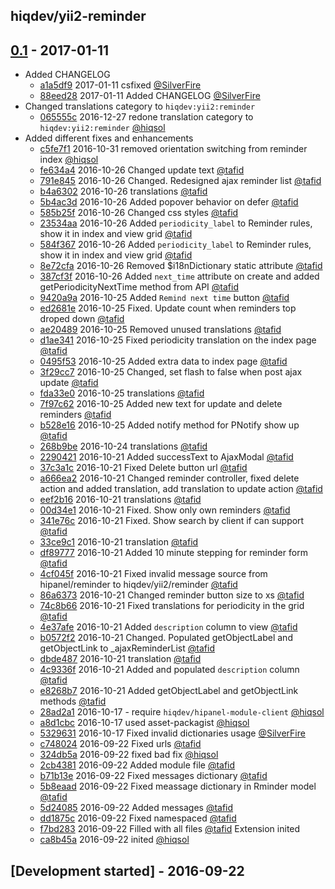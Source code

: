 ## hiqdev/yii2-reminder

## [0.1] - 2017-01-11

- Added CHANGELOG
    - [a1a5df9] 2017-01-11 csfixed [@SilverFire]
    - [88eed28] 2017-01-11 Added CHANGELOG [@SilverFire]
- Changed translations category to `hiqdev:yii2:reminder`
    - [065555c] 2016-12-27 redone translation category to `hiqdev:yii2:reminder` [@hiqsol]
- Added different fixes and enhancements
    - [c5fe7f1] 2016-10-31 removed orientation switching from reminder index [@hiqsol]
    - [fe634a4] 2016-10-26 Changed update text [@tafid]
    - [791e845] 2016-10-26 Changed. Redesigned ajax reminder list [@tafid]
    - [b4a6302] 2016-10-26 translations [@tafid]
    - [5b4ac3d] 2016-10-26 Added popover behavior on defer [@tafid]
    - [585b25f] 2016-10-26 Changed css styles [@tafid]
    - [23534aa] 2016-10-26 Added `periodicity_label` to Reminder rules, show it in index and view grid [@tafid]
    - [584f367] 2016-10-26 Added `periodicity_label` to Reminder rules, show it in index and view grid [@tafid]
    - [8e72cfa] 2016-10-26 Removed $i18nDictionary static attribute [@tafid]
    - [387cf3f] 2016-10-26 Added `next_time` attribute on create and added getPeriodicityNextTime method from API [@tafid]
    - [9420a9a] 2016-10-25 Added `Remind next time` button [@tafid]
    - [ed2681e] 2016-10-25 Fixed. Update count when reminders top droped down [@tafid]
    - [ae20489] 2016-10-25 Removed unused translations [@tafid]
    - [d1ae341] 2016-10-25 Fixed periodicity translation on the index page [@tafid]
    - [0495f53] 2016-10-25 Added extra data to index page [@tafid]
    - [3f29cc7] 2016-10-25 Changed, set flash to false when post ajax update [@tafid]
    - [fda33e0] 2016-10-25 translations [@tafid]
    - [7f97c62] 2016-10-25 Added new text for update and delete reminders [@tafid]
    - [b528e16] 2016-10-25 Added notify method for PNotify show up [@tafid]
    - [268b9be] 2016-10-24 translations [@tafid]
    - [2290421] 2016-10-21 Added successText to AjaxModal [@tafid]
    - [37c3a1c] 2016-10-21 Fixed Delete button url [@tafid]
    - [a666ea2] 2016-10-21 Changed reminder controller, fixed delete action and added translation, add translation to update action [@tafid]
    - [eef2b16] 2016-10-21 translations [@tafid]
    - [00d34e1] 2016-10-21 Fixed. Show only own reminders [@tafid]
    - [341e76c] 2016-10-21 Fixed. Show search by client if can support [@tafid]
    - [33ce9c1] 2016-10-21 translation [@tafid]
    - [df89777] 2016-10-21 Added 10 minute stepping for reminder form [@tafid]
    - [4cf045f] 2016-10-21 Fixed invalid message source from hipanel/reminder to hiqdev/yii2/reminder [@tafid]
    - [86a6373] 2016-10-21 Changed reminder button size to xs [@tafid]
    - [74c8b66] 2016-10-21 Fixed translations for periodicity in the grid [@tafid]
    - [4e37afe] 2016-10-21 Added `description` column to view [@tafid]
    - [b0572f2] 2016-10-21 Changed. Populated getObjectLabel and getObjectLink to _ajaxReminderList [@tafid]
    - [dbde487] 2016-10-21 translation [@tafid]
    - [4c9336f] 2016-10-21 Added and populated `description` column [@tafid]
    - [e8268b7] 2016-10-21 Added getObjectLabel and getObjectLink methods [@tafid]
    - [28ad2a1] 2016-10-17 - require `hiqdev/hipanel-module-client` [@hiqsol]
    - [a8d1cbc] 2016-10-17 used asset-packagist [@hiqsol]
    - [5329631] 2016-10-17 Fixed invalid dictionaries usage [@SilverFire]
    - [c748024] 2016-09-22 Fixed urls [@tafid]
    - [324db5a] 2016-09-22 fixed bad fix [@hiqsol]
    - [2cb4381] 2016-09-22 Added module file [@tafid]
    - [b71b13e] 2016-09-22 Fixed messages dictionary [@tafid]
    - [5b8eaad] 2016-09-22 Fixed meassage dictionary in Rminder model [@tafid]
    - [5d24085] 2016-09-22 Added messages [@tafid]
    - [dd1875c] 2016-09-22 Fixed namespaced [@tafid]
    - [f7bd283] 2016-09-22 Filled with all files [@tafid]
Extension inited
    - [ca8b45a] 2016-09-22 inited [@hiqsol]

## [Development started] - 2016-09-22

[@hiqsol]: https://github.com/hiqsol
[sol@hiqdev.com]: https://github.com/hiqsol
[@SilverFire]: https://github.com/SilverFire
[d.naumenko.a@gmail.com]: https://github.com/SilverFire
[@tafid]: https://github.com/tafid
[andreyklochok@gmail.com]: https://github.com/tafid
[@BladeRoot]: https://github.com/BladeRoot
[bladeroot@hiqdev.com]: https://github.com/BladeRoot
[065555c]: https://github.com/hiqdev/yii2-reminder/commit/065555c
[c5fe7f1]: https://github.com/hiqdev/yii2-reminder/commit/c5fe7f1
[fe634a4]: https://github.com/hiqdev/yii2-reminder/commit/fe634a4
[791e845]: https://github.com/hiqdev/yii2-reminder/commit/791e845
[b4a6302]: https://github.com/hiqdev/yii2-reminder/commit/b4a6302
[5b4ac3d]: https://github.com/hiqdev/yii2-reminder/commit/5b4ac3d
[585b25f]: https://github.com/hiqdev/yii2-reminder/commit/585b25f
[23534aa]: https://github.com/hiqdev/yii2-reminder/commit/23534aa
[584f367]: https://github.com/hiqdev/yii2-reminder/commit/584f367
[8e72cfa]: https://github.com/hiqdev/yii2-reminder/commit/8e72cfa
[387cf3f]: https://github.com/hiqdev/yii2-reminder/commit/387cf3f
[9420a9a]: https://github.com/hiqdev/yii2-reminder/commit/9420a9a
[ed2681e]: https://github.com/hiqdev/yii2-reminder/commit/ed2681e
[ae20489]: https://github.com/hiqdev/yii2-reminder/commit/ae20489
[d1ae341]: https://github.com/hiqdev/yii2-reminder/commit/d1ae341
[0495f53]: https://github.com/hiqdev/yii2-reminder/commit/0495f53
[3f29cc7]: https://github.com/hiqdev/yii2-reminder/commit/3f29cc7
[fda33e0]: https://github.com/hiqdev/yii2-reminder/commit/fda33e0
[7f97c62]: https://github.com/hiqdev/yii2-reminder/commit/7f97c62
[b528e16]: https://github.com/hiqdev/yii2-reminder/commit/b528e16
[268b9be]: https://github.com/hiqdev/yii2-reminder/commit/268b9be
[2290421]: https://github.com/hiqdev/yii2-reminder/commit/2290421
[37c3a1c]: https://github.com/hiqdev/yii2-reminder/commit/37c3a1c
[a666ea2]: https://github.com/hiqdev/yii2-reminder/commit/a666ea2
[eef2b16]: https://github.com/hiqdev/yii2-reminder/commit/eef2b16
[00d34e1]: https://github.com/hiqdev/yii2-reminder/commit/00d34e1
[341e76c]: https://github.com/hiqdev/yii2-reminder/commit/341e76c
[33ce9c1]: https://github.com/hiqdev/yii2-reminder/commit/33ce9c1
[df89777]: https://github.com/hiqdev/yii2-reminder/commit/df89777
[4cf045f]: https://github.com/hiqdev/yii2-reminder/commit/4cf045f
[86a6373]: https://github.com/hiqdev/yii2-reminder/commit/86a6373
[74c8b66]: https://github.com/hiqdev/yii2-reminder/commit/74c8b66
[4e37afe]: https://github.com/hiqdev/yii2-reminder/commit/4e37afe
[b0572f2]: https://github.com/hiqdev/yii2-reminder/commit/b0572f2
[dbde487]: https://github.com/hiqdev/yii2-reminder/commit/dbde487
[4c9336f]: https://github.com/hiqdev/yii2-reminder/commit/4c9336f
[e8268b7]: https://github.com/hiqdev/yii2-reminder/commit/e8268b7
[28ad2a1]: https://github.com/hiqdev/yii2-reminder/commit/28ad2a1
[a8d1cbc]: https://github.com/hiqdev/yii2-reminder/commit/a8d1cbc
[5329631]: https://github.com/hiqdev/yii2-reminder/commit/5329631
[c748024]: https://github.com/hiqdev/yii2-reminder/commit/c748024
[324db5a]: https://github.com/hiqdev/yii2-reminder/commit/324db5a
[2cb4381]: https://github.com/hiqdev/yii2-reminder/commit/2cb4381
[b71b13e]: https://github.com/hiqdev/yii2-reminder/commit/b71b13e
[5b8eaad]: https://github.com/hiqdev/yii2-reminder/commit/5b8eaad
[5d24085]: https://github.com/hiqdev/yii2-reminder/commit/5d24085
[dd1875c]: https://github.com/hiqdev/yii2-reminder/commit/dd1875c
[f7bd283]: https://github.com/hiqdev/yii2-reminder/commit/f7bd283
[ca8b45a]: https://github.com/hiqdev/yii2-reminder/commit/ca8b45a
[Under development]: https://github.com/hiqdev/yii2-reminder/compare/0.1...HEAD
[88eed28]: https://github.com/hiqdev/yii2-reminder/commit/88eed28
[0.1]: https://github.com/hiqdev/yii2-reminder/releases/tag/0.1
[a1a5df9]: https://github.com/hiqdev/yii2-reminder/commit/a1a5df9
